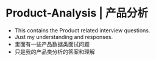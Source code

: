 # Product-Analysis | 产品分析

- This contains the Product related interview questions.
- Just my understanding and responses.
- 里面有一些产品数据类面试问题
- 只是我的产品类分析的答案和理解

